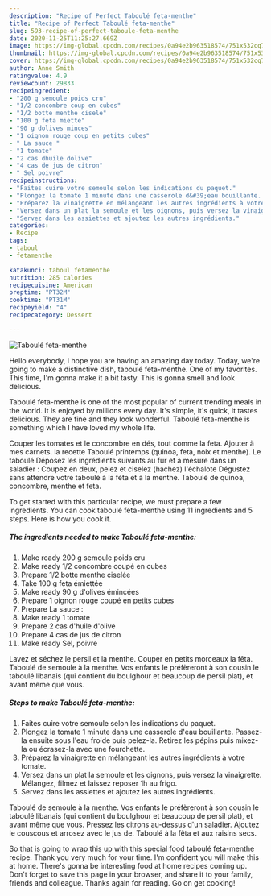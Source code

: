 ```yaml
---
description: "Recipe of Perfect Taboulé feta-menthe"
title: "Recipe of Perfect Taboulé feta-menthe"
slug: 593-recipe-of-perfect-taboule-feta-menthe
date: 2020-11-25T11:25:27.669Z
image: https://img-global.cpcdn.com/recipes/0a94e2b963518574/751x532cq70/taboule-feta-menthe-photo-principale-de-la-recette.jpg
thumbnail: https://img-global.cpcdn.com/recipes/0a94e2b963518574/751x532cq70/taboule-feta-menthe-photo-principale-de-la-recette.jpg
cover: https://img-global.cpcdn.com/recipes/0a94e2b963518574/751x532cq70/taboule-feta-menthe-photo-principale-de-la-recette.jpg
author: Anne Smith
ratingvalue: 4.9
reviewcount: 29833
recipeingredient:
- "200 g semoule poids cru"
- "1/2 concombre coup en cubes"
- "1/2 botte menthe cisele"
- "100 g feta miette"
- "90 g dolives minces"
- "1 oignon rouge coup en petits cubes"
- " La sauce "
- "1 tomate"
- "2 cas dhuile dolive"
- "4 cas de jus de citron"
- " Sel poivre"
recipeinstructions:
- "Faites cuire votre semoule selon les indications du paquet."
- "Plongez la tomate 1 minute dans une casserole d&#39;eau bouillante. Passez-la ensuite sous l&#39;eau froide puis pelez-la. Retirez les pépins puis mixez-la ou écrasez-la avec une fourchette."
- "Préparez la vinaigrette en mélangeant les autres ingrédients à votre tomate."
- "Versez dans un plat la semoule et les oignons, puis versez la vinaigrette. Mélangez, filmez et laissez reposer 1h au frigo."
- "Servez dans les assiettes et ajoutez les autres ingrédients."
categories:
- Recipe
tags:
- taboul
- fetamenthe

katakunci: taboul fetamenthe 
nutrition: 285 calories
recipecuisine: American
preptime: "PT32M"
cooktime: "PT31M"
recipeyield: "4"
recipecategory: Dessert

---
```



![Taboulé feta-menthe](https://img-global.cpcdn.com/recipes/0a94e2b963518574/751x532cq70/taboule-feta-menthe-photo-principale-de-la-recette.jpg)

Hello everybody, I hope you are having an amazing day today. Today, we're going to make a distinctive dish, taboulé feta-menthe. One of my favorites. This time, I'm gonna make it a bit tasty. This is gonna smell and look delicious.

Taboulé feta-menthe is one of the most popular of current trending meals in the world. It is enjoyed by millions every day. It's simple, it's quick, it tastes delicious. They are fine and they look wonderful. Taboulé feta-menthe is something which I have loved my whole life.

Couper les tomates et le concombre en dés, tout comme la feta. Ajouter à mes carnets. la recette Taboulé printemps (quinoa, feta, noix et menthe). Le taboulé Déposez les ingrédients suivants au fur et à mesure dans un saladier : Coupez en deux, pelez et ciselez (hachez) l&#39;échalote Dégustez sans attendre votre taboulé à la féta et à la menthe. Taboulé de quinoa, concombre, menthe et feta.


To get started with this particular recipe, we must prepare a few ingredients. You can cook taboulé feta-menthe using 11 ingredients and 5 steps. Here is how you cook it.

<!--inarticleads1-->

##### The ingredients needed to make Taboulé feta-menthe:

1. Make ready 200 g semoule poids cru
1. Make ready 1/2 concombre coupé en cubes
1. Prepare 1/2 botte menthe ciselée
1. Take 100 g feta émiettée
1. Make ready 90 g d&#39;olives émincées
1. Prepare 1 oignon rouge coupé en petits cubes
1. Prepare  La sauce :
1. Make ready 1 tomate
1. Prepare 2 cas d&#39;huile d&#39;olive
1. Prepare 4 cas de jus de citron
1. Make ready  Sel, poivre


Lavez et séchez le persil et la menthe. Couper en petits morceaux la fêta. Taboulé de semoule à la menthe. Vos enfants le préfèreront à son cousin le taboulé libanais (qui contient du boulghour et beaucoup de persil plat), et avant même que vous. 

<!--inarticleads2-->

##### Steps to make Taboulé feta-menthe:

1. Faites cuire votre semoule selon les indications du paquet.
1. Plongez la tomate 1 minute dans une casserole d&#39;eau bouillante. Passez-la ensuite sous l&#39;eau froide puis pelez-la. Retirez les pépins puis mixez-la ou écrasez-la avec une fourchette.
1. Préparez la vinaigrette en mélangeant les autres ingrédients à votre tomate.
1. Versez dans un plat la semoule et les oignons, puis versez la vinaigrette. Mélangez, filmez et laissez reposer 1h au frigo.
1. Servez dans les assiettes et ajoutez les autres ingrédients.


Taboulé de semoule à la menthe. Vos enfants le préfèreront à son cousin le taboulé libanais (qui contient du boulghour et beaucoup de persil plat), et avant même que vous. Pressez les citrons au-dessus d&#39;un saladier. Ajoutez le couscous et arrosez avec le jus de. Taboulé à la fêta et aux raisins secs. 

So that is going to wrap this up with this special food taboulé feta-menthe recipe. Thank you very much for your time. I'm confident you will make this at home. There's gonna be interesting food at home recipes coming up. Don't forget to save this page in your browser, and share it to your family, friends and colleague. Thanks again for reading. Go on get cooking!
